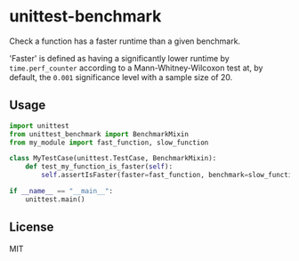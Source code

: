 # unittest-benchmark
Check a function has a faster runtime than a given benchmark.

'Faster' is defined as having a significantly lower runtime by `time.perf_counter` according to a Mann-Whitney-Wilcoxon test at, by default, the `0.001` significance level with a sample size of 20.

## Usage

```python
import unittest
from unittest_benchmark import BenchmarkMixin
from my_module import fast_function, slow_function

class MyTestCase(unittest.TestCase, BenchmarkMixin):
    def test_my_function_is_faster(self):
        self.assertIsFaster(faster=fast_function, benchmark=slow_function)

if __name__ == "__main__":
    unittest.main()
```

## License
MIT
